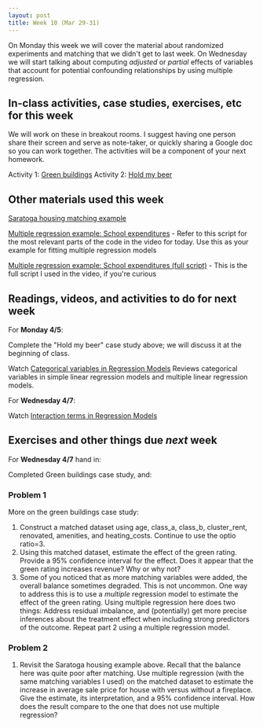 ```yaml
---
layout: post
title: Week 10 (Mar 29-31)
---
```


On Monday this week we will cover the material about randomized experiments and matching that we didn't get to last week.
On Wednesday we will start talking about computing *adjusted* or *partial* effects of variables that account for potential confounding relationships by using multiple regression.

##  In-class activities, case studies, exercises, etc for this week

We will work on these in breakout rooms. I suggest having one person share their screen and serve as note-taker, 
or quickly sharing a Google doc so you can work together. The activities will be a component of your next homework.

Activity 1: [Green buildings](../files/green_buildings)
Activity 2: [Hold my beer](../files/ex_beer)

## Other materials used this week

[Saratoga housing matching example](../files/saratoga_fireplaces_matching.R)

[Multiple regression example: School expenditures](../files/school_expenditures_ex.R) - Refer to this script for the most relevant parts of the code in the video for today. Use this as your example for fitting multiple regression models

[Multiple regression example: School expenditures (full script)](../files/school_expenditures_ex.R) - This is the full script I used in the video, if you're curious

## Readings, videos, and activities to do for next week

For **Monday 4/5**: 

Complete the "Hold my beer" case study above; we will discuss it at the beginning of class.

Watch [Categorical variables in Regression Models](https://utexas.zoom.us/rec/share/7sHsERrdtphnFUAJeBGAEGoVEgJLsz5upsCeufVXf6B_fcb8baLlKL6fb4i4zfVb.WQZtQPSQARpKPTkK?startTime=1585888504000) Reviews categorical variables in simple linear regression models and multiple linear regression models.

For **Wednesday 4/7**: 

Watch [Interaction terms in Regression Models](https://utexas.zoom.us/rec/share/gwBHzgrBRmykePAjLeSpbEsmE9V4mUy4YYPprI3MuhUzFOeC745ZDxX1xPGhKhCF.38kbo6b8M1dV2yGX?startTime=1586230561000) 

## Exercises and other things due *next* week

For **Wednesday 4/7** hand in:

Completed Green buildings case study, and:

### Problem 1

More on the green buildings case study:
1. Construct a matched dataset using age, class_a, class_b, cluster_rent, renovated, amenities, and heating_costs. Continue to use the optio ratio=3.
2. Using this matched dataset, estimate the effect of the green rating. Provide a 95% confidence interval for the effect. Does it appear that the green rating increases revenue? Why or why not?
3. Some of you noticed that as more matching variables were added, the overall balance sometimes degraded. This is not uncommon. One way to address this is to use a *multiple* regression model to estimate the effect of the green rating. Using multiple regression here does two things: Address residual imbalance, and (potentially) get more precise inferences about the treatment effect when including strong predictors of the outcome. Repeat part 2 using a multiple regression model.

### Problem 2

1. Revisit the Saratoga housing example above. Recall that the balance here was quite poor after matching. Use multiple regression (with the same matching variables I used) on the matched dataset to estimate the increase in average sale price for house with versus without a fireplace. Give the estimate, its interpretation, and a 95% confidence interval. How does the result compare to the one that does not use multiple regression?


